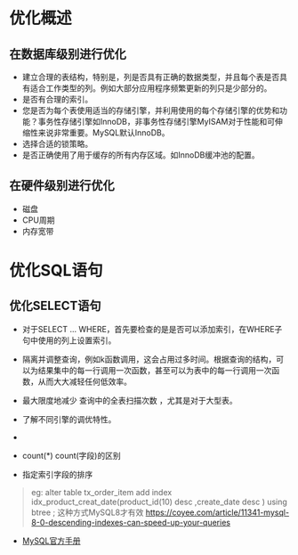 # 优化概述
## 在数据库级别进行优化
* 建立合理的表结构，特别是，列是否具有正确的数据类型，并且每个表是否具有适合工作类型的列。例如大部分应用程序频繁更新的列只是少部分的。
* 是否有合理的索引。
* 您是否为每个表使用适当的存储引擎，并利用使用的每个存储引擎的优势和功能？事务性存储引擎如InnoDB，非事务性存储引擎MyISAM对于性能和可伸缩性来说非常重要。MySQL默认InnoDB。
* 选择合适的锁策略。
* 是否正确使用了用于缓存的所有内存区域。如InnoDB缓冲池的配置。

## 在硬件级别进行优化
* 磁盘
* CPU周期
* 内存宽带

# 优化SQL语句
## 优化SELECT语句
* 对于SELECT ... WHERE，首先要检查的是是否可以添加索引，在WHERE子句中使用的列上设置索引。
* 隔离并调整查询，例如k函数调用，这会占用过多时间。根据查询的结构，可以为结果集中的每一行调用一次函数，甚至可以为表中的每一行调用一次函数，从而大大减轻任何低效率。
* 最大限度地减少 查询中的全表扫描次数 ，尤其是对于大型表。
* 了解不同引擎的调优特性。
*










* count(*) count(字段)的区别
>

* 指定索引字段的排序
> eg: alter table tx_order_item add index idx_product_creat_date(product_id(10) desc ,create_date desc ) using btree ;
> 这种方式MySQL8才有效
> https://coyee.com/article/11341-mysql-8-0-descending-indexes-can-speed-up-your-queries













* [MySQL官方手册](https://dev.mysql.com/doc/refman/5.7/en/select-optimization.html)
